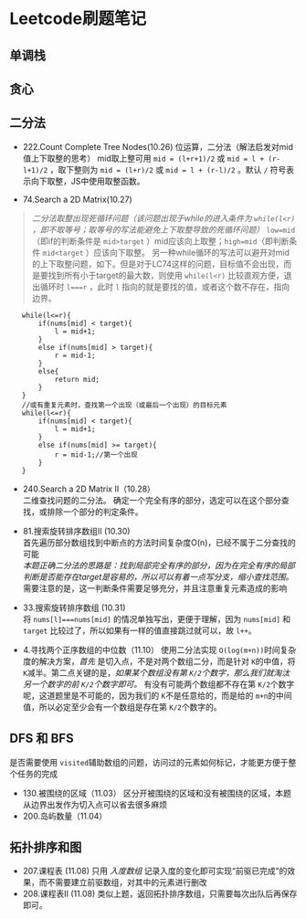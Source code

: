 # Leetcode刷题笔记

## 单调栈

## 贪心

## 二分法
 * 222.Count Complete Tree Nodes(10.26)  位运算，二分法（解法启发对mid值上下取整的思考）  mid取上整可用 `mid = (l+r+1)/2` 或 `mid = l + (r-l+1)/2` ，取下整则为 `mid = (l+r)/2` 或 `mid = l + (r-l)/2` 。默认 `/` 符号表示向下取整，JS中使用取整函数。
   
 * 74.Search a 2D Matrix(10.27)
 >*二分法取整出现死循环问题（该问题出现于while的进入条件为 `while(l<r)` ，即不取等号；取等号的写法能避免上下取整导致的死循环问题）*  `low=mid`（即if的判断条件是 `mid>target` ）mid应该向上取整；`high=mid`（即判断条件 `mid<target` ）应该向下取整。
 > 另一种while循环的写法可以避开对mid的上下取整问题，如下。但是对于LC74这样的问题，目标值不会出现，而是要找到所有小于target的最大数，则使用 `while(l<r)` 比较直观方便，退出循环时 `l===r` ，此时 `l` 指向的就是要找的值，或者这个数不存在，指向边界。
 ```
    while(l<=r){
        if(nums[mid] < target){
            l = mid+1;
        }
        else if(nums[mid] > target){
            r = mid-1;
        }
        else{
            return mid;
        }
    }
    //或有重复元素时，查找第一个出现（或最后一个出现）的目标元素
    while(l<=r){
        if(nums[mid] < target){
            l = mid+1;
        }
        else if(nums[mid] >= target){
            r = mid-1;//第一个出现
        }
    }
 ```

 * 240.Search a 2D Matrix II（10.28）  
   二维查找问题的二分法。  确定一个完全有序的部分，选定可以在这个部分查找，或排除一个部分的判定条件。

 * 81.搜索旋转排序数组II (10.30)  
   首先遍历部分数组找到中断点的方法时间复杂度O(n)，已经不属于二分查找的可能  
   *本题正确二分法的思路是：找到局部完全有序的部分，因为在完全有序的局部判断是否能存在target是容易的，所以可以有着一点写分支，缩小查找范围。*  
   需要注意的是，这一判断条件需要足够充分，并且注意重复元素造成的影响

 * 33.搜索旋转排序数组 (10.31)  
   将 `nums[l]===nums[mid]` 的情况单独写出，更便于理解，因为 `nums[mid]` 和 `target` 比较过了，所以如果有一样的值直接跳过就可以，故 `l++`。
 
 * 4.寻找两个正序数组的中位数（11.10）
   使用二分法实现 `O(log(m+n))`时间复杂度的解决方案，*首先* 是切入点，不是对两个数组二分，而是针对 `K`的中值，将 `K`减半。第二点关键的是，*如果某个数组没有第 `K/2`个数字，那么我们就淘汰另一个数字的前 `K/2`个数字即可。* 有没有可能两个数组都不存在第 `K/2`个数字呢，这道题里是不可能的，因为我们的 `K`不是任意给的，而是给的 `m+n`的中间值，所以必定至少会有一个数组是存在第 `K/2`个数字的。
 
## DFS 和 BFS
 是否需要使用 `visited`辅助数组的问题，访问过的元素如何标记，才能更方便于整个任务的完成
 * 130.被围绕的区域（11.03）
   区分开被围绕的区域和没有被围绕的区域，本题从边界出发作为切入点可以省去很多麻烦
 * 200.岛屿数量（11.04）

## 拓扑排序和图
 * 207.课程表 (11.08)
 只用 *入度数组* 记录入度的变化即可实现“前驱已完成”的效果，而不需要建立前驱数组，对其中的元素进行删改
 * 208.课程表Ⅱ (11.08)
 类似上题，返回拓扑排序数组，只需要每次出队后再保存即可。